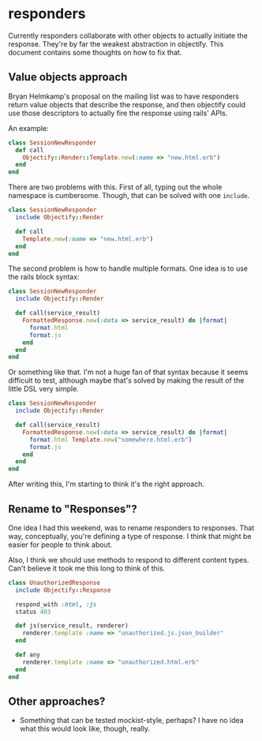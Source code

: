 # responders

Currently responders collaborate with other objects to actually initiate the response. They're by far the weakest abstraction in objectify. This document contains some thoughts on how to fix that.

## Value objects approach

Bryan Helmkamp's proposal on the mailing list was to have responders return value objects that describe the response, and then objectify could use those descriptors to actually fire the response using rails' APIs.

An example:

```ruby
class SessionNewResponder
  def call
    Objectify::Render::Template.new(:name => "new.html.erb")
  end
end
```

There are two problems with this. First of all, typing out the whole namespace is cumbersome. Though, that can be solved with one `include`.

```ruby
class SessionNewResponder
  include Objectify::Render

  def call
    Template.new(:name => "new.html.erb")
  end
end
```

The second problem is how to handle multiple formats. One idea is to use the rails block syntax:

```ruby
class SessionNewResponder
  include Objectify::Render

  def call(service_result)
    FormattedResponse.new(:data => service_result) do |format|
      format.html
      format.js
    end
  end
end
```

Or something like that. I'm not a huge fan of that syntax because it seems difficult to test, although maybe that's solved by making the result of the little DSL very simple.

```ruby
class SessionNewResponder
  include Objectify::Render

  def call(service_result)
    FormattedResponse.new(:data => service_result) do |format|
      format.html Template.new("somewhere.html.erb")
      format.js
    end
  end
end
```

After writing this, I'm starting to think it's the right approach.

## Rename to "Responses"?

One idea I had this weekend, was to rename responders to responses. That way, conceptually, you're defining a type of response. I think that might be easier for people to think about.

Also, I think we should use methods to respond to different content types. Can't believe it took me this long to think of this.

```ruby
class UnauthorizedResponse
  include Objectify::Response

  respond_with :html, :js
  status 403

  def js(service_result, renderer)
    renderer.template :name => "unauthorized.js.json_builder"
  end

  def any
    renderer.template :name => "unauthorized.html.erb"
  end
end
```

## Other approaches?

* Something that can be tested mockist-style, perhaps? I have no idea what this would look like, though, really.
